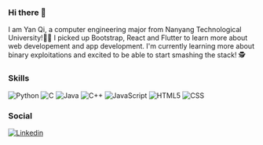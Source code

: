 ### Hi there 👋 
I am Yan Qi, a computer engineering major from Nanyang Technological University!👩‍💻 I picked up Bootstrap, React and Flutter to learn more about web developement and app development. I'm currently learning more about binary exploitations and excited to be able to start smashing the stack! 🕵️

### Skills
![Python](https://img.shields.io/badge/Python-3776AB?style=for-the-badge&logo=python&logoColor=white "Python3")
![C](https://img.shields.io/badge/C-00599C?style=for-the-badge&logo=c&logoColor=white "C")
![Java](https://img.shields.io/badge/Java-ED8B00?style=for-the-badge&logo=java&logoColor=white "Java")
![C++](https://img.shields.io/badge/C%2B%2B-00599C?style=for-the-badge&logo=c%2B%2B&logoColor=white "C++")
![JavaScript](https://img.shields.io/badge/javascript-%23323330.svg?style=for-the-badge&logo=javascript&logoColor=%23F7DF1E)
![HTML5](https://img.shields.io/badge/HTML5-E34F26?style=for-the-badge&logo=html5&logoColor=white "HTML5")
![CSS](https://img.shields.io/badge/CSS3-1572B6?style=for-the-badge&logo=css3&logoColor=white "CSS")

### Social 
 [![Linkedin](https://img.shields.io/badge/LinkedIn-0077B5?style=for-the-badge&logo=linkedin&logoColor=white)](https://www.linkedin.com/in/limyanqi/)




<!-- Here are some ideas to get you started:

- 🔭 I’m currently working on ...
- 🌱 I’m currently learning ...
- 👯 I’m looking to collaborate on ...
- 🤔 I’m looking for help with ...
- 💬 Ask me about ...
- 📫 How to reach me: ...
- 😄 Pronouns: ...
- ⚡ Fun fact: ...
 -->
